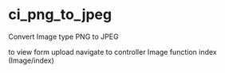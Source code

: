 # ci_png_to_jpeg
Convert Image type PNG to JPEG

to view form upload navigate to controller Image function index (Image/index)
